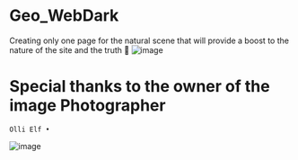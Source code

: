 # Geo_WebDark
Creating only one page for the natural scene that will provide a boost to the nature of the site and the truth 🍃
![image](https://user-images.githubusercontent.com/74735976/221375821-f4f76a68-b8b2-438e-8c01-448eb3035ca4.png)

# Special thanks to the owner of the image Photographer
```Olli Elf • ```

![image](https://user-images.githubusercontent.com/74735976/221377092-c26a0b90-ab19-4e57-9cef-bc27d8702f16.png)
